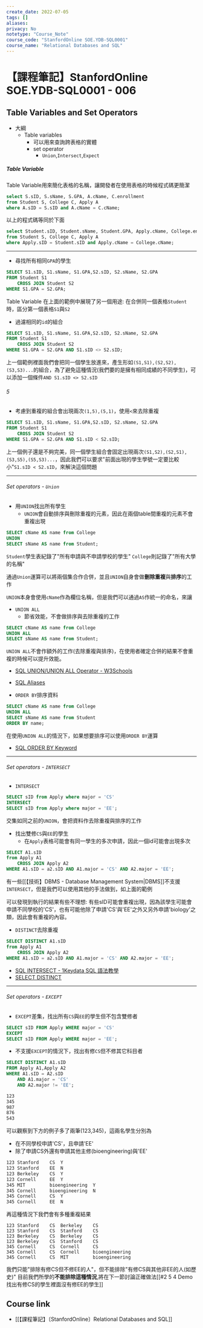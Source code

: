 ```yaml
---
create_date: 2022-07-05
tags: []	
aliases:
privacy: No
notetype: "Course_Note"
course_code: "StanfordOnline SOE.YDB-SQL0001"
course_name: "Relational Databases and SQL"
---
```


# 【課程筆記】StanfordOnline SOE.YDB-SQL0001 - 006

## Table Variables and Set Operators

- 大綱
	- Table variables
		- 可以用來查詢跨表格的實體
		- set operator
			- `Union`,`Intersect`,`Expect`

##### Table Variable

Table Variable用來簡化表格的名稱，讓開發者在使用表格的時候程式碼更簡潔

``` sql
select S.sID, S.sName, S.GPA, A.cName, C.enrollment
from Student S, College C, Apply A
where A.sID = S.sID and A.cName = C.cName;
```

以上的程式碼等同於下面

``` sql
select Student.sID, Student.sName, Student.GPA, Apply.cName, College.enrollment
from Student S, College C, Apply A
where Apply.sID = Student.sID and Apply.cName = College.cName;
```

---

- 尋找所有相同`GPA`的學生

``` sql
SELECT S1.sID, S1.sName, S1.GPA,S2.sID, S2.sName, S2.GPA
FROM Student S1
	CROSS JOIN Student S2
WHERE S1.GPA = S2.GPA;
```

Table Variable 在上面的範例中展現了另一個用途: 在合併同一個表格`Student`時，區分第一個表格`S1`與`S2`

- 過濾相同的`id`的組合

``` sql
SELECT S1.sID, S1.sName, S1.GPA,S2.sID, S2.sName, S2.GPA
FROM Student S1
	CROSS JOIN Student S2
WHERE S1.GPA = S2.GPA AND S1.sID <> S2.sID;
```

上一個範例裡面我們會把同一個學生放進來，產生形如`(S1,S1),(S2,S2),(S3,S3)...`的組合，為了避免這種情況(我們要的是擁有相同成績的不同學生)，可以添加一個條件`AND S1.sID <> S2.sID`

###### 5

- 考慮到重複的組合會出現兩次`(1,5),(5,1)`，使用`<`來去除重複

``` sql
SELECT S1.sID, S1.sName, S1.GPA,S2.sID, S2.sName, S2.GPA
FROM Student S1
	CROSS JOIN Student S2
WHERE S1.GPA = S2.GPA AND S1.sID < S2.sID;
```

上一個例子還是不夠完美，同一個學生組合會固定出現兩次`(S1,S2),(S2,S1),(S3,S5),(S5,S3)...`，因此我們可以要求"前面出現的學生學號一定要比較小"`S1.sID < S2.sID`，來解決這個問題

---

###### Set operators - `Union`

- 用`UNION`找出所有學生
	- `UNION`會自動排序與刪除重複的元素，因此在兩個table間重複的元素不會重複出現

``` sql
SELECT cName AS name from College
UNION
SELECT sName AS name from Student;
```

`Student`學生表紀錄了"所有申請與不申請學校的學生"
`College`則記錄了"所有大學的名稱"

通過`Union`運算可以將兩個集合作合併，並且`UNION`自身會做**刪除重複**與**排序**的工作

`UNION`本身會使用`cName`作為欄位名稱，但是我們可以通過`AS`作統一的命名，來讓

- `UNION ALL`
	- 節省效能，不會做排序與去除重複的工作

``` sql
SELECT cName AS name from College
UNION ALL
SELECT sName AS name from Student;
```

`UNION ALL`不會作額外的工作(去除重複與排序)，在使用者確定合併的結果不會重複的時候可以提升效能。

- [SQL UNION/UNION ALL Operator - W3Schools](https://www.w3schools.com/sql/sql_union.asp)
- [SQL Aliases](https://www.w3schools.com/sql/sql_alias.asp)

- `ORDER BY`排序資料

``` sql
SELECT cName AS name from College
UNION ALL
SELECT sName AS name from Student
ORDER BY name;
```

在使用`UNION ALL`的情況下，如果想要排序可以使用`ORDER BY`運算

- [SQL ORDER BY Keyword](https://www.w3schools.com/sql/sql_orderby.asp)

---

###### Set operators - `INTERSECT`

- `INTERSECT`

``` sql
SELECT sID from Apply where major = 'CS'
INTERSECT
SELECT sID from Apply where major = 'EE';
```

交集如同之前的`UNION`，會把資料作去除重複與排序的工作

- 找出雙修`CS`與`EE`的學生
	- 在`Apply`表格可能會有同一學生的多次申請，因此一個id可能會出現多次

``` sql
SELECT A1.sID
from Apply A1
	CROSS JOIN Apply A2
WHERE A1.sID = a2.sID AND A1.major = 'CS' AND A2.major = 'EE';
```

有一些[[【技術】DBMS - Database Management System|DBMS]]不支援`INTERSECT`，但是我們可以使用其他的手法做到，如上面的範例

可以發現到執行的結果有些不理想: 有些sID可能會重複出現，因為該學生可能會申請不同學校的'CS'，也有可能他除了申請'CS'與'EE'之外又另外申請'biology'之類，因此會有重複的內容。

- `DISTINCT`去除重複

``` sql
SELECT DISTINCT A1.sID
from Apply A1
	CROSS JOIN Apply A2
WHERE A1.sID = a2.sID AND A1.major = 'CS' AND A2.major = 'EE';
```

- [ SQL INTERSECT - 1Keydata SQL 語法教學](https://www.1keydata.com/tw/sql/sql-intersect.html)
- [SELECT DISTINCT](https://www.w3schools.com/sql/sql_ref_select_distinct.asp)

---

###### Set operators - `EXCEPT`

- `EXCEPT`差集，找出所有`CS`與`EE`的學生但不包含雙修者

``` sql
SELECT sID FROM Apply WHERE major = 'CS'
EXCEPT
SELECT sID FROM Apply WHERE major = 'EE';
```

- 不支援`EXCEPT`的情況下，找出有修`CS`但不修其它科目者

``` sql
SELECT DISTINCT A1.sID 
FROM Apply A1,Apply A2
WHERE A1.sID = A2.sID 
	AND A1.major = 'CS' 
	AND A2.major != 'EE';
```

``` txt
123
345
987
876
543
```

可以觀察到下方的例子多了兩筆(123,345)，這兩名學生分別為
- 在不同學校申請'CS'，且申請'EE'
- 除了申請CS外還有申請其他主修(bioengineering)與'EE'

``` txt
123	Stanford	CS	Y
123	Stanford	EE	N
123	Berkeley	CS	Y
123	Cornell	    EE	Y
345	MIT	        bioengineering	Y
345	Cornell	    bioengineering	N
345	Cornell	    CS	Y
345	Cornell	    EE	N
```

再這種情況下我們會有多種重複結果
```
123	Stanford	CS	Berkeley	CS
123	Stanford	CS	Stanford	CS
123	Berkeley	CS	Berkeley	CS
123	Berkeley	CS	Stanford	CS
345	Cornell	    CS	Cornell	    CS
345	Cornell	    CS	Cornell	    bioengineering
345	Cornell	    CS	MIT	        bioengineering
```

我們只能"排除有修CS但不修EE的人"，但不能排除"有修CS與其他非EE的人(如歷史)"
目前我們所學的**不能排除這種情況**,將在下一節討論正確做法[[#2 5 4 Demo 找出有修CS的學生裡面沒有修EE的學生]]

## Course link

- [[【課程筆記】〔StanfordOnline〕Relational Databases and SQL]]